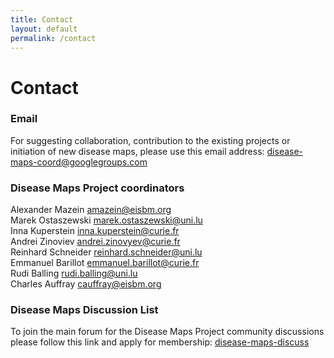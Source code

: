 ```yaml
---
title: Contact
layout: default
permalink: /contact
---
```


#  Contact

### Email

For suggesting collaboration, contribution to the existing projects or initiation of new disease maps, please use this email address: <a href="mailto:disease-maps-coord@googlegroups.com">disease-maps-coord@googlegroups.com</a>  

### Disease Maps Project coordinators

Alexander Mazein <a href="mailto:a.mazein@gmail.com">amazein@eisbm.org</a>  
Marek Ostaszewski <a href="mailto:marek.ostaszewski@uni.lu">marek.ostaszewski@uni.lu</a>  
Inna Kuperstein <a href="mailto:inna.kuperstein@curie.fr">inna.kuperstein@curie.fr</a>  
Andrei Zinoviev <a href="mailto:andrei.zinovyev@curie.fr">andrei.zinovyev@curie.fr</a>  
Reinhard Schneider <a href="mailto:reinhard.schneider@uni.lu">reinhard.schneider@uni.lu</a>  
Emmanuel Barillot <a href="mailto:emmanuel.barillot@curie.fr">emmanuel.barillot@curie.fr</a>  
Rudi Balling <a href="mailto:rudi.balling@uni.lu">rudi.balling@uni.lu</a>  
Charles Auffray <a href="mailto:cauffray@eisbm.org">cauffray@eisbm.org</a>


### Disease Maps Discussion List

To join the main forum for the Disease Maps Project community discussions please follow this link and apply for membership: <a href="https://groups.google.com/forum/#!forum/disease-maps-discuss" target="_blank">disease-maps-discuss</a>  
